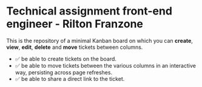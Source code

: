 # Technical assignment front-end engineer - Rilton Franzone

This is the repository of a minimal Kanban board on which you can **create**, **view**, **edit**, **delete** and **move** tickets between columns.

- ✅ be able to create tickets on the board.
- ✅ be able to move tickets between the various columns in an interactive way, persisting across page refreshes.
- ✅ be able to share a direct link to the ticket.
